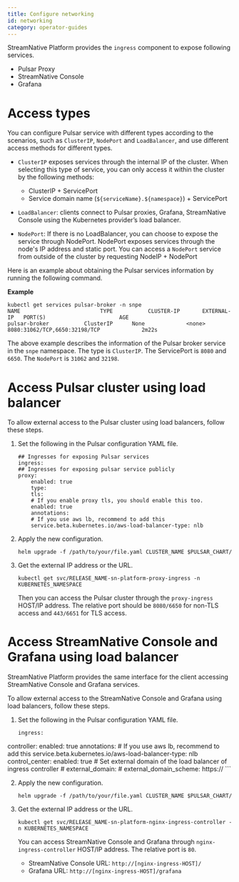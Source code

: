 ```yaml
---
title: Configure networking
id: networking
category: operator-guides
---
```


StreamNative Platform provides the `ingress` component to expose following services.

- Pulsar Proxy
- StreamNative Console
- Grafana

# Access types

You can configure Pulsar service with different types according to the scenarios, such as `ClusterIP`, `NodePort` and `LoadBalancer`, and use different access methods for different types.

- `ClusterIP` exposes services through the internal IP of the cluster. When selecting this type of service, you can only access it within the cluster by the following methods:

  - ClusterIP + ServicePort
  - Service domain name (`${serviceName}.${namespace}`) + ServicePort

- `LoadBalancer`: clients connect to Pulsar proxies, Grafana, StreamNative Console using the Kubernetes provider’s load balancer. 
- `NodePort`: If there is no LoadBalancer, you can choose to expose the service through NodePort. NodePort exposes services through the node's IP address and static port. You can access a `NodePort` service from outside of the cluster by requesting NodeIP + NodePort

Here is an example about obtaining the Pulsar services information by running the following command.

**Example**

```
kubectl get services pulsar-broker -n snpe
NAME                         TYPE           CLUSTER-IP       EXTERNAL-IP   PORT(S)                       AGE
pulsar-broker           ClusterIP      None             <none>        8080:31062/TCP,6650:32198/TCP             2m22s
```

The above example describes the information of the Pulsar broker service in the `snpe` namespace. The type is `ClusterIP`. The ServicePort is `8080` and `6650`. The `NodePort` is `31062` and `32198`.

# Access Pulsar cluster using load balancer

To allow external access to the Pulsar cluster using load balancers, follow these steps.

1. Set the following in the Pulsar configuration YAML file.

    ```
    ## Ingresses for exposing Pulsar services
    ingress:
    ## Ingresses for exposing pulsar service publicly
    proxy:
        enabled: true
        type:
        tls:
        # If you enable proxy tls, you should enable this too.
        enabled: true
        annotations:
        # If you use aws lb, recommend to add this
        service.beta.kubernetes.io/aws-load-balancer-type: nlb
    ```

2. Apply the new configuration.

    ```
    helm upgrade -f /path/to/your/file.yaml CLUSTER_NAME $PULSAR_CHART/
    ```

3. Get the external IP address or the URL. 

    ```
    kubectl get svc/RELEASE_NAME-sn-platform-proxy-ingress -n KUBERNETES_NAMESPACE
    ```

    Then you can access the Pulsar cluster through the `proxy-ingress` HOST/IP address. The relative port should be `8080/6650` for non-TLS access and `443/6651` for TLS access.

# Access StreamNative Console and Grafana using load balancer

StreamNative Platform provides the same interface for the client accessing StreamNative Console and Grafana services.

To allow external access to the StreamNative Console and Grafana using load balancers, follow these steps.

1. Set the following in the Pulsar configuration YAML file.

    ```
    ingress:
  controller:
    enabled: true
    annotations: 
      # If you use aws lb, recommend to add this
      service.beta.kubernetes.io/aws-load-balancer-type: nlb
  control_center:
    enabled: true
    # Set external domain of the load balancer of ingress controller
    # external_domain: 
    # external_domain_scheme: https://
    ```

2. Apply the new configuration.

    ```
    helm upgrade -f /path/to/your/file.yaml CLUSTER_NAME $PULSAR_CHART/
    ```

3. Get the external IP address or the URL. 

    ```
    kubectl get svc/RELEASE_NAME-sn-platform-nginx-ingress-controller -n KUBERNETES_NAMESPACE
    ```

    You can access StreamNative Console and Grafana through `nginx-ingress-controller` HOST/IP address. The relative port is `80`.
    - StreamNative Console URL: `http://[nginx-ingress-HOST]/`
    - Grafana URL: `http://[nginx-ingress-HOST]/grafana`
